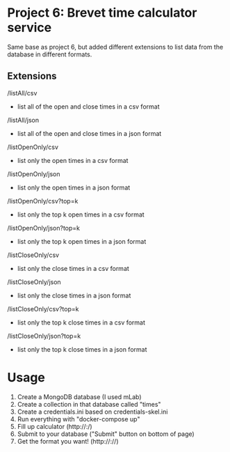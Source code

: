 # Project 6: Brevet time calculator service

Same base as project 6, but added different extensions to list data from the database in different formats.

## Extensions

/listAll/csv

- list all of the open and close times in a csv format

/listAll/json

- list all of the open and close times in a json format

/listOpenOnly/csv

- list only the open times in a csv format

/listOpenOnly/json

- list only the open times in a json format

/listOpenOnly/csv?top=k

- list only the top k open times in a csv format

/listOpenOnly/json?top=k

- list only the top k open times in a json format

/listCloseOnly/csv

- list only the close times in a csv format

/listCloseOnly/json

- list only the close times in a json format

/listCloseOnly/csv?top=k

- list only the top k close times in a csv format

/listCloseOnly/json?top=k

- list only the top k close times in a json format


# Usage

1. Create a MongoDB database (I used mLab)
2. Create a collection in that database called "times"
3. Create a credentials.ini based on credentials-skel.ini
4. Run everything with "docker-compose up"
6. Fill up calculator (http://<host>:<port>/)
7. Submit to your database ("Submit" button on bottom of page)
8. Get the format you want! (http://<host>:<port>/<extension>/)
